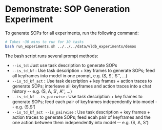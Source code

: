 # Demonstrate: SOP Generation Experiment

To generate SOPs for all experiments, run the following command:

```bash
# Takes ~30 mins to run for 30 tasks
bash run_experiments.sh ../../../data/vldb_experiments/demos
```

The bash script runs several prompt methods:
* `--is_td`: Just use task description to generate SOPs
* `--is_td_kf` : Use task description + key frames to generate SOPs; feed all keyframes into model in one prompt, e.g. (S, S', S'', ...)
* `--is_td_kf_act` : Use task description + key frames + action traces to generate SOPs; interleave all keyframes and action traces into a chat history -- e.g. (S, A, S', A'', ...)
* `--is_td_kf --is_pairwise` : Use task description + key frames to generate SOPs; feed each pair of keyframes independently into model -- e.g. (S,S')
* `--is_td_kf_act --is_pairwise` : Use task description + key frames + action traces to generate SOPs; feed ecah pair of keyframes and the one action between them independently into model -- e.g. (S, A, S')

